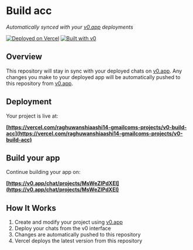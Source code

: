 # Build acc

*Automatically synced with your [v0.app](https://v0.app) deployments*

[![Deployed on Vercel](https://img.shields.io/badge/Deployed%20on-Vercel-black?style=for-the-badge&logo=vercel)](https://vercel.com/raghuwanshiaashi14-gmailcoms-projects/v0-build-acc)
[![Built with v0](https://img.shields.io/badge/Built%20with-v0.app-black?style=for-the-badge)](https://v0.app/chat/projects/MsWeZIPdXEI)

## Overview

This repository will stay in sync with your deployed chats on [v0.app](https://v0.app).
Any changes you make to your deployed app will be automatically pushed to this repository from [v0.app](https://v0.app).

## Deployment

Your project is live at:

**[https://vercel.com/raghuwanshiaashi14-gmailcoms-projects/v0-build-acc](https://vercel.com/raghuwanshiaashi14-gmailcoms-projects/v0-build-acc)**

## Build your app

Continue building your app on:

**[https://v0.app/chat/projects/MsWeZIPdXEI](https://v0.app/chat/projects/MsWeZIPdXEI)**

## How It Works

1. Create and modify your project using [v0.app](https://v0.app)
2. Deploy your chats from the v0 interface
3. Changes are automatically pushed to this repository
4. Vercel deploys the latest version from this repository
